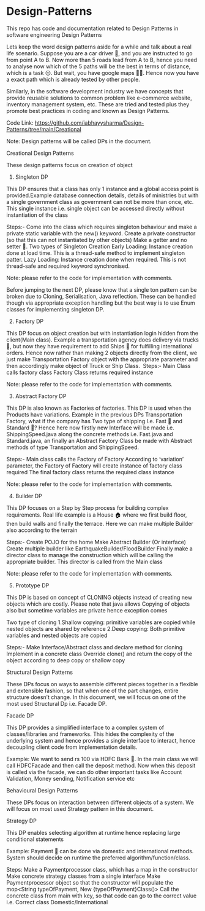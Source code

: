 # Design-Patterns
 This repo has code and documentation related to Design Patterns in software engineering
Design Patterns

Lets keep the word design patterns aside for a while and talk about a real life scenario. Suppose you are a car driver 🚕, and you are instructed to go from point A to B. Now more than 5 roads lead from A to B, hence you need to analyse now which of the 5 paths will be the best in terms of distance, which is a task 😐. But wait, you have google maps 📍😀. Hence now you have a exact path which is already tested by other people.

Similarly, in the software development industry we have concepts that provide reusable solutions to common problem like e-commerce website, inventory management system, etc. These are tried and tested plus they promote best practices in coding and known as Design Patterns.

Code Link: https://github.com/iabhayysharma/Design-Patterns/tree/main/Creational

Note: Design patterns will be called DPs in the document.

Creational Design Patterns

These design patterns focus on creation of object

1. Singleton DP

This DP ensures that a class has only 1 instance and a global access point is provided.Example database connection details, details of ministries but with a single government class as government can not be more than once, etc. This single instance i.e. single object can be accessed directly without instantiation of the class

Steps:-
Come into the class which requires singleton behaviour and make a private static variable with the new() keyword.
Create a private constructor (so that this can not instantiated by other objects)
Make a getter and no setter 🚫.
Two types of Singleton Creation
Early Loading: Instance creation done at load time. This is a thread-safe method to implement singleton patter.
Lazy Loading: Instance creation done when required. This is not thread-safe and required keyword synchronised.

Note: please refer to the code for implementation with comments.

Before jumping to the next DP, please know that a single ton pattern can be broken due to Cloning, Serialisation, Java reflection. These can be handled though via appropriate exception handling but the best way is to use Enum classes for implementing singleton DP.

2. Factory DP

This DP focus on object creation but with instantiation login hidden from the client(Main class). Example a transportation agency does delivery via trucks 🚚, but now they have requirement to add Ships 🚢 for fulfilling international orders. Hence now rather than making 2 objects directly from the client, we just make Transportation Factory object with the appropriate parameter and then accordingly make object of Truck or Ship Class.  Steps:-
Main Class calls factory class
Factory Class returns required instance

Note: please refer to the code for implementation with comments.

3. Abstract Factory DP

This DP is also known as Factories of factories. This DP is used when the Products have variations. Example in the previous DPs Transportation Factory, what if the company has Two type of shipping I.e. Fast 💨 and Standard 🐢? Hence here now firstly new Interface will be made i.e. ShippingSpeed.java along the concrete methods i.e. Fast.java and Standard.java, an finally an Abstract Factory Class be made with Abstract methods of type Transportation and  ShippingSpeed.

Steps:-
Main class calls the Factory of Factory
According to ‘variation’ parameter, the Factory of Factory will create instance of factory class required
The final factory class returns the required class instance 

Note: please refer to the code for implementation with comments.

4. Builder DP

This DP focuses on a Step by Step process for building complex requirements. Real life example is a House 🏠 where we first build floor, then build walls and finally the terrace. Here we can make multiple Builder also according to the terrain

Steps:- 
Create POJO for the home
Make Abstract Builder (Or interface)
Create multiple builder like EarthquakeBuilder/FloodBuilder
Finally make a director class to manage the construction which will be calling the appropriate builder. This director is called from the Main class

Note: please refer to the code for implementation with comments.

5. Prototype DP

This DP is based on concept of CLONING objects instead of creating new objects which are costly. Please note that java allows Copying of objects also but sometime variables are private hence exception comes

Two type of cloning
1.Shallow copying: primitive variables are copied while nested objects are shared by reference
2.Deep copying: Both primitive variables and nested objects are copied

Steps:-
Make Interface/Abstract class and declare method for cloning
Implement in a concrete class
Override clone() and return the copy of the object according to deep copy or shallow copy

Structural Design Patterns

These DPs focus on ways to assemble different pieces together in a flexible and extensible fashion, so that when one of the part changes, entire structure doesn’t change. In this document, we will focus on one of the most used Structural Dp i.e. Facade DP.

Facade DP

This DP provides a simplified interface to a complex system of classes/libraries and frameworks. This hides the complexity of the underlying system and hence provides a single interface to interact, hence decoupling client code from implementation details.

Example: We want to send rs 100 via HDFC Bank 🏦. In the main class we will call HDFCFacade and then call the deposit method. Now when this deposit is called via the facade, we can do other important tasks like Account Validation, Money sending, Notification service etc


Behavioural Design Patterns

These DPs focus on interaction between different objects of a system. We will focus on most used Strategy pattern in this document.

Strategy DP

This DP enables selecting algorithm at runtime hence replacing large conditional statements

Example: Payment 🧾 can be done via domestic and international methods. System should decide on runtime the preferred algorithm/function/class. 

Steps:
Make a Paymentprocessor class, which has a map in the constructor
Make concrete strategy classes from a single interface
Make Paymentprocessor object so that the constructor will populate the mop<String typeOfPayment, New {typeOfPayment}Class()>
Call the concrete class from main with key, so that code can go to the correct value i.e. Correct class Domestic/International
